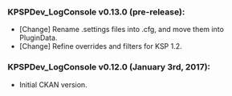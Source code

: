 ### KPSPDev_LogConsole v0.13.0 (pre-release):
- [Change] Rename .settings files into .cfg, and move them into PluginData.
- [Change] Refine overrides and filters for KSP 1.2.

### KPSPDev_LogConsole v0.12.0 (January 3rd, 2017):
- Initial CKAN version.
